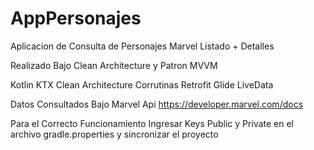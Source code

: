 # AppPersonajes
Aplicacion de Consulta de Personajes Marvel Listado + Detalles

Realizado Bajo Clean Architecture y Patron MVVM

Kotlin
KTX
Clean Architecture
Corrutinas
Retrofit
Glide
LiveData


Datos Consultados Bajo
Marvel Api https://developer.marvel.com/docs

Para el Correcto Funcionamiento Ingresar Keys Public y Private en el archivo gradle.properties
y sincronizar el proyecto
